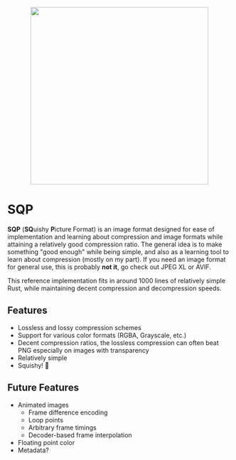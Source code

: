 <p align="center">
  <img width="400px" src="https://github.com/user-attachments/assets/98f94c1c-ed6f-49a3-b906-c328035d981e">
</p>

# SQP
**SQP** (**SQ**uishy **P**icture Format) is an image format designed 
for ease of implementation and learning about compression and image formats
while attaining a relatively good compression ratio. The general idea is to
make something "good enough" while being simple, and also as a learning tool
to learn about compression (mostly on my part). If you need an image format
for general use, this is probably **not it**, go check out JPEG XL or AVIF.

This reference implementation fits in around 1000 lines of relatively 
simple Rust, while maintaining decent compression and decompression
speeds.

## Features
- Lossless and lossy compression schemes
- Support for various color formats (RGBA, Grayscale, etc.)
- Decent compression ratios, the lossless compression can often beat PNG
  especially on images with transparency
- Relatively simple
- Squishy! 🍡

## Future Features
- Animated images
  - Frame difference encoding
  - Loop points
  - Arbitrary frame timings
  - Decoder-based frame interpolation
- Floating point color
- Metadata?
